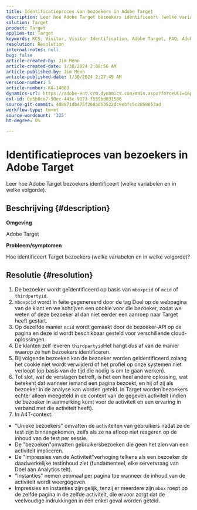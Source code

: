```yaml
---
title: Identificatieproces van bezoekers in Adobe Target
description: Leer hoe Adobe Target bezoekers identificeert (welke variabelen en in welke volgorde).
solution: Target
product: Target
applies-to: Target
keywords: KCS, Visitor, Visitor Identification, Adobe Target, FAQ, Adobe Analytics, activity impressions, instances, unique bezoekers, bezoeken
resolution: Resolution
internal-notes: null
bug: false
article-created-by: Jim Menn
article-created-date: 1/30/2024 2:08:56 AM
article-published-by: Jim Menn
article-published-date: 1/30/2024 2:27:49 AM
version-number: 5
article-number: KA-14003
dynamics-url: https://adobe-ent.crm.dynamics.com/main.aspx?forceUCI=1&pagetype=entityrecord&etn=knowledgearticle&id=3e88e380-14bf-ee11-9079-6045bd006268
exl-id: 0e5b0ce7-50ec-443c-9173-f539bd831586
source-git-commit: 4d8871db475f268ad53522dc9ebfc5c2850853ad
workflow-type: tm+mt
source-wordcount: '325'
ht-degree: 0%

---
```


# Identificatieproces van bezoekers in Adobe Target


Leer hoe Adobe Target bezoekers identificeert (welke variabelen en in welke volgorde).

## Beschrijving {#description}


<b>Omgeving</b>

Adobe Target



<b>Probleem/symptomen</b>

Hoe identificeert Target bezoekers (welke variabelen en in welke volgorde)?


## Resolutie {#resolution}


1. De bezoeker wordt geïdentificeerd op basis van `mboxpcid` of `mcid` of `thirdpartyid`.
2. `mboxpcid` wordt in feite gegenereerd door de tag Doel op de webpagina van de klant en we schrijven een cookie voor die bezoeker, zodat we weten of deze bezoeker al dan niet eerder een aanroep naar Target heeft gestart.
3. Op dezelfde manier `mcid` wordt gemaakt door de bezoeker-API op de pagina en deze id wordt beschikbaar gesteld voor verschillende cloud-oplossingen.
4. De klanten zelf leveren `thirdpartyid`Het hangt dus af van de manier waarop ze hun bezoekers identificeren.
5. Bij volgende bezoeken kan de bezoeker worden geïdentificeerd zolang het cookie niet wordt verwijderd of het profiel op onze systemen niet verloopt (op basis van de tijd die nodig is om te gaan werken).
6. Tot slot, wat de verslagen betreft, is het een heel andere oplossing, wat betekent dat wanneer iemand een pagina bezoekt, en hij of zij als bezoeker in de analyse kan worden geteld. In Target worden bezoekers echter alleen meegeteld in de context van de gegeven activiteit (indien de bezoeker in aanmerking komt voor de activiteit en een ervaring in verband met die activiteit heeft).
7. In A4T-context:


- &quot;Unieke bezoekers&quot; omvatten de activiteiten van gebruikers nadat ze de test zijn binnengekomen, zelfs als ze na afloop niet reageren op de inhoud van de test per sessie.
- De &quot;bezoeken&quot;omvatten gebruikersbezoeken die geen het zien van een activiteit impliceren.
- De &quot;impressies van de Activiteit&quot;verhoging telkens als een bezoeker de daadwerkelijke testinhoud ziet (fundamenteel, elke servervraag van Doel aan Analytics telt).
- &quot;Instanties&quot; nemen eenmaal per pagina toe wanneer de inhoud van de activiteit wordt weergegeven.
- Impressies en instanties zijn gelijk, tenzij er meerdere zijn `mbox` roept op de zelfde pagina in de zelfde activiteit, die ervoor zorgt dat de veelvoudige indrukkingen in één enkel geval worden geteld.
